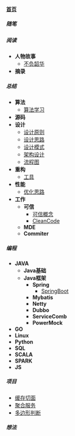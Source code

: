 
#### [首页](?file=home-首页)

##### 随笔

##### 阅读
- **人物故事**
    - [不负韶华](?file=002-阅读/001-人物故事/001-不负韶华 "不负韶华")
- **摘录**

##### 总结
- **算法**
    - [算法学习](?file=003-总结/001-算法/001-算法学习 "算法学习")
- **源码**
- **设计**
    - [设计原则](?file=003-总结/003-设计/001-设计原则 "设计原则")
    - [设计思路](?file=003-总结/003-设计/002-设计思路 "设计思路")
    - [设计模式](?file=003-总结/003-设计/003-设计模式 "设计模式")
    - [架构设计](?file=003-总结/003-设计/004-架构设计 "架构设计")
    - [流程图](?file=003-总结/003-设计/005-流程图 "流程图")
- **重构**
    - [工具](?file=003-总结/004-重构/001-工具 "工具")
- **性能**
    - [优化思路](?file=003-总结/005-性能/001-优化思路 "优化思路")
- **工作**
    - **可信**
        - [可信概念](?file=003-总结/099-工作/001-可信/001-可信概念 "可信概念")
        - [CleanCode](?file=003-总结/099-工作/001-可信/002-CleanCode "CleanCode")
    - **MDE**
    - **Commiter**

##### 编程
- **JAVA**
    - **Java基础**
    - **Java框架**
        - **Spring**
            - [SpringBoot](?file=004-编程/001-JAVA/002-Java框架/001-Spring/001-SpringBoot "SpringBoot")
        - **Mybatis**
        - **Netty**
        - **Dubbo**
        - **ServiceComb**
        - **PowerMock**
- **GO**
- **Linux**
- **Python**
- **SQL**
- **SCALA**
- **SPARK**
- **JS**

##### 项目
- [缓存切面](?file=010-项目/001-缓存切面 "缓存切面")
- [聚合服务](?file=010-项目/002-聚合服务 "聚合服务")
- [多边形判断](?file=010-项目/003-多边形判断 "多边形判断")

##### 想法
